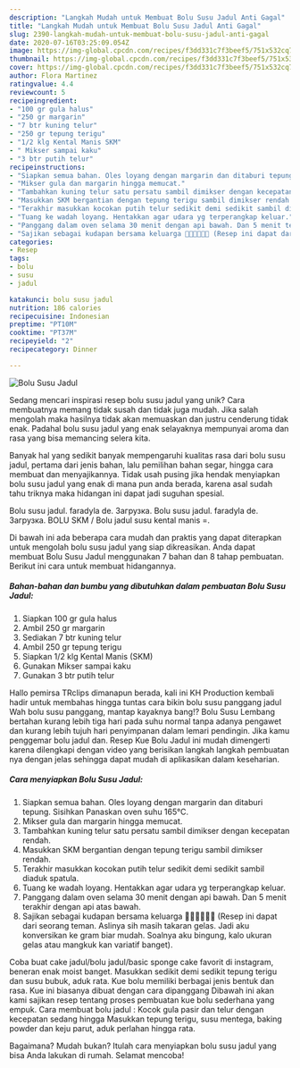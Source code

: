 ```yaml
---
description: "Langkah Mudah untuk Membuat Bolu Susu Jadul Anti Gagal"
title: "Langkah Mudah untuk Membuat Bolu Susu Jadul Anti Gagal"
slug: 2390-langkah-mudah-untuk-membuat-bolu-susu-jadul-anti-gagal
date: 2020-07-16T03:25:09.054Z
image: https://img-global.cpcdn.com/recipes/f3dd331c7f3beef5/751x532cq70/bolu-susu-jadul-foto-resep-utama.jpg
thumbnail: https://img-global.cpcdn.com/recipes/f3dd331c7f3beef5/751x532cq70/bolu-susu-jadul-foto-resep-utama.jpg
cover: https://img-global.cpcdn.com/recipes/f3dd331c7f3beef5/751x532cq70/bolu-susu-jadul-foto-resep-utama.jpg
author: Flora Martinez
ratingvalue: 4.4
reviewcount: 5
recipeingredient:
- "100 gr gula halus"
- "250 gr margarin"
- "7 btr kuning telur"
- "250 gr tepung terigu"
- "1/2 klg Kental Manis SKM"
- " Mikser sampai kaku"
- "3 btr putih telur"
recipeinstructions:
- "Siapkan semua bahan. Oles loyang dengan margarin dan ditaburi tepung. Sisihkan Panaskan oven suhu 165°C."
- "Mikser gula dan margarin hingga memucat."
- "Tambahkan kuning telur satu persatu sambil dimikser dengan kecepatan rendah."
- "Masukkan SKM bergantian dengan tepung terigu sambil dimikser rendah."
- "Terakhir masukkan kocokan putih telur sedikit demi sedikit sambil diaduk spatula."
- "Tuang ke wadah loyang. Hentakkan agar udara yg terperangkap keluar."
- "Panggang dalam oven selama 30 menit dengan api bawah. Dan 5 menit terakhir dengan api atas bawah."
- "Sajikan sebagai kudapan bersama keluarga 👨👩👦👧💑👫 (Resep ini dapat dari seorang teman. Aslinya sih masih takaran gelas. Jadi aku konversikan ke gram biar mudah. Soalnya aku bingung, kalo ukuran gelas atau mangkuk kan variatif banget)."
categories:
- Resep
tags:
- bolu
- susu
- jadul

katakunci: bolu susu jadul 
nutrition: 186 calories
recipecuisine: Indonesian
preptime: "PT10M"
cooktime: "PT37M"
recipeyield: "2"
recipecategory: Dinner

---
```



![Bolu Susu Jadul](https://img-global.cpcdn.com/recipes/f3dd331c7f3beef5/751x532cq70/bolu-susu-jadul-foto-resep-utama.jpg)

Sedang mencari inspirasi resep bolu susu jadul yang unik? Cara membuatnya memang tidak susah dan tidak juga mudah. Jika salah mengolah maka hasilnya tidak akan memuaskan dan justru cenderung tidak enak. Padahal bolu susu jadul yang enak selayaknya mempunyai aroma dan rasa yang bisa memancing selera kita.

Banyak hal yang sedikit banyak mempengaruhi kualitas rasa dari bolu susu jadul, pertama dari jenis bahan, lalu pemilihan bahan segar, hingga cara membuat dan menyajikannya. Tidak usah pusing jika hendak menyiapkan bolu susu jadul yang enak di mana pun anda berada, karena asal sudah tahu triknya maka hidangan ini dapat jadi suguhan spesial.

Bolu susu jadul. faradyla de. Загрузка. Bolu susu jadul. faradyla de. Загрузка. BOLU SKM / Bolu jadul susu kental manis =.


Di bawah ini ada beberapa cara mudah dan praktis yang dapat diterapkan untuk mengolah bolu susu jadul yang siap dikreasikan. Anda dapat membuat Bolu Susu Jadul menggunakan 7 bahan dan 8 tahap pembuatan. Berikut ini cara untuk membuat hidangannya.

<!--inarticleads1-->

##### Bahan-bahan dan bumbu yang dibutuhkan dalam pembuatan Bolu Susu Jadul:

1. Siapkan 100 gr gula halus
1. Ambil 250 gr margarin
1. Sediakan 7 btr kuning telur
1. Ambil 250 gr tepung terigu
1. Siapkan 1/2 klg Kental Manis (SKM)
1. Gunakan  Mikser sampai kaku
1. Gunakan 3 btr putih telur


Hallo pemirsa TRclips dimanapun berada, kali ini KH Production kembali hadir untuk membahas hingga tuntas cara bikin bolu susu panggang jadul Wah bolu susu panggang, mantap kayaknya bang!? Bolu Susu Lembang bertahan kurang lebih tiga hari pada suhu normal tanpa adanya pengawet dan kurang lebih tujuh hari penyimpanan dalam lemari pendingin. Jika kamu penggemar bolu jadul dan. Resep Kue Bolu Jadul ini mudah dimengerti karena dilengkapi dengan video yang berisikan langkah langkah pembuatan nya dengan jelas sehingga dapat mudah di aplikasikan dalam keseharian. 

<!--inarticleads2-->

##### Cara menyiapkan Bolu Susu Jadul:

1. Siapkan semua bahan. Oles loyang dengan margarin dan ditaburi tepung. Sisihkan Panaskan oven suhu 165°C.
1. Mikser gula dan margarin hingga memucat.
1. Tambahkan kuning telur satu persatu sambil dimikser dengan kecepatan rendah.
1. Masukkan SKM bergantian dengan tepung terigu sambil dimikser rendah.
1. Terakhir masukkan kocokan putih telur sedikit demi sedikit sambil diaduk spatula.
1. Tuang ke wadah loyang. Hentakkan agar udara yg terperangkap keluar.
1. Panggang dalam oven selama 30 menit dengan api bawah. Dan 5 menit terakhir dengan api atas bawah.
1. Sajikan sebagai kudapan bersama keluarga 👨👩👦👧💑👫 (Resep ini dapat dari seorang teman. Aslinya sih masih takaran gelas. Jadi aku konversikan ke gram biar mudah. Soalnya aku bingung, kalo ukuran gelas atau mangkuk kan variatif banget).


Coba buat cake jadul/bolu jadul/basic sponge cake favorit di instagram, beneran enak moist banget. Masukkan sedikit demi sedikit tepung terigu dan susu bubuk, aduk rata. Kue bolu memiliki berbagai jenis bentuk dan rasa. Kue ini biasanya dibuat dengan cara dipanggang Dibawah ini akan kami sajikan resep tentang proses pembuatan kue bolu sederhana yang empuk. Cara membuat bolu jadul : Kocok gula pasir dan telur dengan kecepatan sedang hingga Masukkan tepung terigu, susu mentega, baking powder dan keju parut, aduk perlahan hingga rata. 

Bagaimana? Mudah bukan? Itulah cara menyiapkan bolu susu jadul yang bisa Anda lakukan di rumah. Selamat mencoba!
